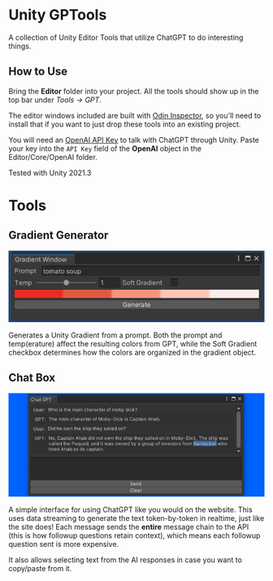 # Unity GPTools

A collection of Unity Editor Tools that utilize ChatGPT to do interesting things.

## How to Use

Bring the **Editor** folder into your project. All the tools should show up in the top bar under *Tools -> GPT*.

The editor windows included are built with [Odin Inspector](https://assetstore.unity.com/packages/tools/utilities/odin-inspector-and-serializer-89041), so you'll need to install that if you want to just drop these tools into an existing project.

You will need an [OpenAI API Key](https://platform.openai.com/account/api-keys) to talk with ChatGPT through Unity. Paste your key into the `API Key` field of the **OpenAI** object in the Editor/Core/OpenAI folder.

Tested with Unity 2021.3

# Tools

## Gradient Generator
![Gradient Generator Window](https://github.com/Blueteak/UnityGPTools/blob/main/ReadmeImages/GradientTool.png?raw=true)

Generates a Unity Gradient from a prompt. Both the prompt and temp(erature) affect the resulting colors from GPT, while the Soft Gradient checkbox determines how the colors are organized in the gradient object.

## Chat Box
![Chat Box Window](https://github.com/Blueteak/UnityGPTools/blob/main/ReadmeImages/ChatWindow.png?raw=true)

A simple interface for using ChatGPT like you would on the website. This uses data streaming to generate the text token-by-token in realtime, just like the site does! Each message sends the **entire** message chain to the API (this is how followup questions retain context), which means each followup question sent is more expensive.

It also allows selecting text from the AI responses in case you want to copy/paste from it.